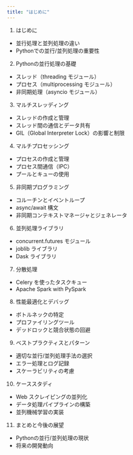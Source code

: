 ```yaml
---
title: "はじめに"
---
```


1. はじめに
  - 並行処理と並列処理の違い
  - Pythonでの並行/並列処理の重要性
2. Pythonの並行処理の基礎
  - スレッド（threading モジュール）
  - プロセス（multiprocessing モジュール）
  - 非同期処理（asyncio モジュール）
3. マルチスレッディング
  - スレッドの作成と管理
  - スレッド間の通信とデータ共有
  - GIL（Global Interpreter Lock）の影響と制限
4. マルチプロセッシング
  - プロセスの作成と管理
  - プロセス間通信（IPC）
  - プールとキューの使用
5. 非同期プログラミング
  - コルーチンとイベントループ
  - async/await 構文
  - 非同期コンテキストマネージャとジェネレータ
6. 並列処理ライブラリ
  - concurrent.futures モジュール
  - joblib ライブラリ
  - Dask ライブラリ
7. 分散処理
  - Celery を使ったタスクキュー
  - Apache Spark with PySpark
8. 性能最適化とデバッグ
  - ボトルネックの特定
  - プロファイリングツール
  - デッドロックと競合状態の回避
9. ベストプラクティスとパターン
  - 適切な並行/並列処理手法の選択
  - エラー処理とログ記録
  - スケーラビリティの考慮
10. ケーススタディ
   - Web スクレイピングの並列化
   - データ処理パイプラインの構築
   - 並列機械学習の実装
11. まとめと今後の展望
   - Pythonの並行/並列処理の現状
   - 将来の開発動向
